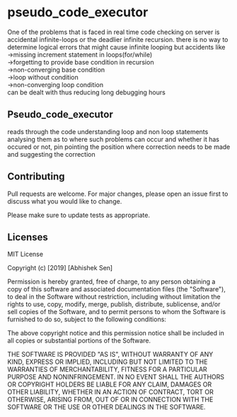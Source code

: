 # pseudo_code_executor
One of the problems that is faced in real time code checking on server is accidental infinite-loops or the deadlier infinite recursion.
there is no way to determine logical errors that might cause infinite looping but accidents like <br>
->missing increment statement in loops(for/while)<br>
->forgetting to provide base condition in recursion<br>
->non-converging base condition<br>
->loop without condition <br>
->non-converging loop condition<br>
can be dealt with thus reducing long debugging hours<br>

## Pseudo_code_executor
reads through the code understanding loop and non loop statements analysing them as to where such problems can occur and whether it has occured or not, pin pointing the position where correction needs to be made and suggesting the correction

## Contributing
Pull requests are welcome. For major changes, please open an issue first to discuss what you would like to change.

Please make sure to update tests as appropriate.

## Licenses
MIT License

Copyright (c) [2019] [Abhishek Sen]

Permission is hereby granted, free of charge, to any person obtaining a copy
of this software and associated documentation files (the "Software"), to deal
in the Software without restriction, including without limitation the rights
to use, copy, modify, merge, publish, distribute, sublicense, and/or sell
copies of the Software, and to permit persons to whom the Software is
furnished to do so, subject to the following conditions:

The above copyright notice and this permission notice shall be included in all
copies or substantial portions of the Software.

THE SOFTWARE IS PROVIDED "AS IS", WITHOUT WARRANTY OF ANY KIND, EXPRESS OR
IMPLIED, INCLUDING BUT NOT LIMITED TO THE WARRANTIES OF MERCHANTABILITY,
FITNESS FOR A PARTICULAR PURPOSE AND NONINFRINGEMENT. IN NO EVENT SHALL THE
AUTHORS OR COPYRIGHT HOLDERS BE LIABLE FOR ANY CLAIM, DAMAGES OR OTHER
LIABILITY, WHETHER IN AN ACTION OF CONTRACT, TORT OR OTHERWISE, ARISING FROM,
OUT OF OR IN CONNECTION WITH THE SOFTWARE OR THE USE OR OTHER DEALINGS IN THE
SOFTWARE.
